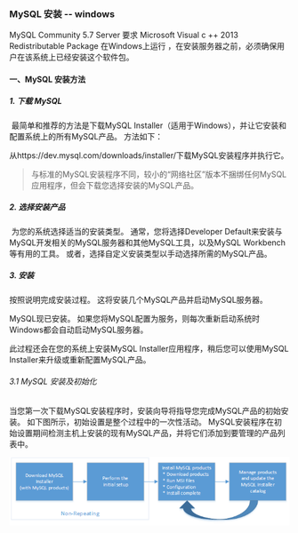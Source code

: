 ### MySQL 安装 -- windows

MySQL Community 5.7 Server 要求 Microsoft Visual c ++ 2013 Redistributable Package 在Windows上运行 ，在安装服务器之前，必须确保用户在该系统上已经安装这个软件包。

#### 一、MySQL 安装方法

##### 1. 下载 MySQL 

​	最简单和推荐的方法是下载MySQL Installer（适用于Windows），并让它安装和配置系统上的所有MySQL产品。 方法如下：

从https://dev.mysql.com/downloads/installer/下载MySQL安装程序并执行它。

> 与标准的MySQL安装程序不同，较小的“网络社区”版本不捆绑任何MySQL应用程序，但会下载您选择安装的MySQL产品。

##### 2. 选择安装产品

​	为您的系统选择适当的安装类型。 通常，您将选择Developer Default来安装与MySQL开发相关的MySQL服务器和其他MySQL工具，以及MySQL Workbench等有用的工具。 或者，选择自定义安装类型以手动选择所需的MySQL产品。

##### 3. 安装

按照说明完成安装过程。 这将安装几个MySQL产品并启动MySQL服务器。

MySQL现已安装。 如果您将MySQL配置为服务，则每次重新启动系统时Windows都会自动启动MySQL服务器。

此过程还会在您的系统上安装MySQL Installer应用程序，稍后您可以使用MySQL Installer来升级或重新配置MySQL产品。

###### 3.1 MySQL 安装及初始化

​	当您第一次下载MySQL安装程序时，安装向导将指导您完成MySQL产品的初始安装。 如下图所示，初始设置是整个过程中的一次性活动。 MySQL安装程序在初始设置期间检测主机上安装的现有MySQL产品，并将它们添加到要管理的产品列表中。

![MySQL安装流程](.\material\mi-process-overview.png)